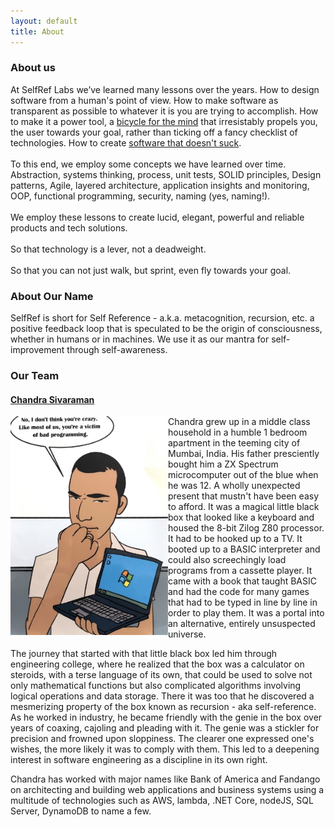 ```yaml
---
layout: default
title: About
---
```


### About us
At SelfRef Labs we’ve learned many lessons over the years.
How to design software from a human's point of view. How to make software as transparent as possible to whatever it is you are trying to accomplish. How to make it a power tool, a [bicycle for the mind](https://www.brainpickings.org/2011/12/21/steve-jobs-bicycle-for-the-mind-1990/) that irresistably propels you, the user towards your goal, rather than ticking off a fancy checklist of technologies. How to create [software that doesn't suck](https://corecursive.com/software-that-doesnt-suck-with-jim-blandy/).
<br/>
<br/>
To this end, we employ some concepts we have learned over time.
Abstraction, systems thinking, process, unit tests, SOLID principles, Design patterns, Agile, layered architecture, application insights and monitoring, OOP, functional programming, security, naming (yes, naming!).
<br/>
<br/>
We employ these lessons to create lucid, elegant, powerful and reliable products and tech solutions.
<br/>
<br/>
So that technology is a lever, not a deadweight.
<br/>
<br/>
So that you can not just walk, but sprint, even fly towards your goal.

### About Our Name
SelfRef is short for Self Reference - a.k.a. metacognition, recursion, etc. a positive feedback loop that is speculated to be the origin of consciousness, whether in humans or in machines. 
We use it as our mantra for self-improvement through self-awareness.
 
### Our Team

#### [Chandra Sivaraman](https://www.linkedin.com/in/chandra-sivaraman/)

<div style="width:100%;">
<div style="float:left;width:50%; "><img class="biophoto" src="/img/cs.jpg"></div>
<div>
<p>Chandra grew up in a middle class household in a humble 1 bedroom apartment in the teeming city of Mumbai, India. His father presciently bought him a ZX Spectrum microcomputer out of the blue when he was 12. A wholly unexpected present that mustn't have been easy to afford. It was a magical little black box that looked like a keyboard and housed the 8-bit Zilog Z80 processor. It had to be hooked up to a TV. It booted up to a BASIC interpreter and could also screechingly load programs from a cassette player. It came with a book that taught BASIC and had the code for many games that had to be typed in line by line in order to play them. It was a portal into an alternative, entirely unsuspected  universe. 

<p>The journey that started with that little black box led him through engineering college, where he realized that the box was a calculator on steroids, with a terse language of its own, that could be used to solve not only mathematical functions but also complicated algorithms involving logical operations and data storage. There it was too that he discovered a mesmerizing property of the box known as recursion - aka self-reference. As he worked in industry, he became friendly with the genie in the box over years of coaxing, cajoling and pleading with it. The genie was a stickler for precision and frowned upon sloppiness. The clearer one expressed one's wishes, the more likely it was to comply with them. This led to a deepening interest in software engineering as a discipline in its own right.   

<p>Chandra has worked with major names like Bank of America and Fandango on architecting and building web applications and business systems using a multitude of technologies such as AWS, lambda, .NET Core, nodeJS, SQL Server, DynamoDB to name a few.


